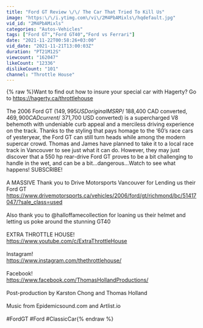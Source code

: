 ```yaml
---
title: "Ford GT Review \/\/ The Car That Tried To Kill Us"
image: "https:\/\/i.ytimg.com\/vi\/2M4PbAMixls\/hqdefault.jpg"
vid_id: "2M4PbAMixls"
categories: "Autos-Vehicles"
tags: ["Ford GT","Ford GT40","Ford vs Ferrari"]
date: "2021-11-22T00:58:26+03:00"
vid_date: "2021-11-21T13:00:03Z"
duration: "PT21M12S"
viewcount: "162047"
likeCount: "12336"
dislikeCount: "101"
channel: "Throttle House"
---
```

{% raw %}Want to find out how to insure your special car with Hagerty? Go to <a rel="nofollow" target="blank" href="https://hagerty.ca/throttlehouse">https://hagerty.ca/throttlehouse</a><br /><br />The 2006 Ford GT ($149,995 USD original MSRP / ~$188,400 CAD converted, $469,900 CAD current /  ~$371,700 USD converted) is a supercharged V8 behemoth with undeniable curb appeal and a merciless driving experience on the track. Thanks to the styling that pays homage to the ‘60’s race cars of yesteryear, the Ford GT can still turn heads while among the modern supercar crowd. Thomas and James have planned to take it to a local race track in Vancouver to see just what it can do. However, they may just discover that a 550 hp rear-drive Ford GT proves to be a bit challenging to handle in the wet, and can be a bit...dangerous...Watch to see what happens! SUBSCRIBE!<br /><br />A MASSIVE Thank you to Drive Motorsports Vancouver for Lending us their Ford GT<br /><a rel="nofollow" target="blank" href="https://www.drivemotorsports.ca/vehicles/2006/ford/gt/richmond/bc/51417047/?sale_class=used">https://www.drivemotorsports.ca/vehicles/2006/ford/gt/richmond/bc/51417047/?sale_class=used</a><br /><br />Also thank you to @halloffamecollection for loaning us their helmet and letting us poke around the stunning GT40<br /><br />EXTRA THROTTLE HOUSE!<br /><a rel="nofollow" target="blank" href="https://www.youtube.com/c/ExtraThrottleHouse">https://www.youtube.com/c/ExtraThrottleHouse</a><br /><br />Instagram! <br /><a rel="nofollow" target="blank" href="https://www.instagram.com/thethrottlehouse/">https://www.instagram.com/thethrottlehouse/</a><br /><br />Facebook! <br /><a rel="nofollow" target="blank" href="https://www.facebook.com/ThomasHollandProductions/">https://www.facebook.com/ThomasHollandProductions/</a><br /><br />Post-production by Karston Chong and Thomas Holland<br /><br />Music from Epidemicsound.com and Artlist.io<br /><br />#FordGT #Ford #ClassicCar{% endraw %}
